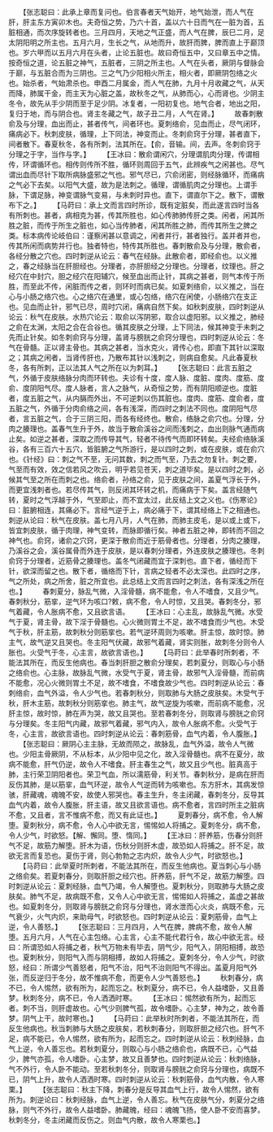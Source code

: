 <!-- { "loadSidebar": true } -->
　　【张志聪曰：此承上章而复问也。伯言春者天气始开，地气始泄，而人气在肝，肝主东方寅卯木也。夫奇恒之势，乃六十首，盖以六十日而气在一脏为首，五脏相通，而次序旋转者也。三月四月，天地之气正盛，而人气在脾，辰巳二月，足太阴阳明之所主也。五月六月，生长之气，从地而升，故肝而脾，脾而直上于巅顶也。岁六甲而以五月六月在头者，止论五脏也。故曰奇恒五中，又曰章五中之情。按奇恒之道，论五脏之神气，五脏者，三阴之所主也。人气在头者，厥阴与督脉会于巅，与五脏合而为三阴也。三之气乃少阳相火所主，相火者，即厥阴包络之火也。始杀者，气始肃杀也。申酉二月属金，而人气在肺，九月十月收藏之气，从天而降，肺属干金，而主天为心脏之盖，故秋冬之气，从肺而心，心而肾也。少阴主冬令，故先从手少阴而至于足少阴。冰复者，一阳初复也。地气合者，地出之阳，复归于地，而与阴合也。肾主冬藏之气，故子丑二月，人气在肾。】
　　故春刺散俞及与分理，血出而止，甚者传气，间者环也。夏刺络俞，见血而止，尽气闭环，痛病必下。秋刺皮肤，循理，上下同法，神变而止。冬刺俞窍于分理，甚者直下，间者散下。春夏秋冬，各有所刺，法其所在。【俞，音输。间，去声。冬刺俞窍于分理之于字，当作与字。】
　　【王冰曰：散俞谓闲穴，分理谓肌肉分理，传谓相传，环谓循环也。相传则传所不胜，循环则周回于五气，此辨疾气之闲甚也。尽气谓出血而尽针下取所病脉盛邪之气也。邪气尽已，穴俞闭密，则经脉循环，而痛病之气必下去矣。以阳气大盛，故为是法刺之。循理，谓循肌肉之分理也。上谓手脉，下谓足脉，神变谓脉气变易，与未刺时异也。直下，谓直尔下之。散下，谓散布下之。】
　　【马莳曰：承上文而言四时所诊，既有定脏矣，而此遂言四时当各有所刺也。甚者，病相克为甚，传其所胜也，如心传肺肺传肝之类。闲者，闲其所胜之脏，而传于所生之脏也，如心当传肺者，闲其所胜之肺，而传其所生之脾之类。标本病传论岐伯曰：谨察闲甚以意调之，闲者并行，甚者独行。盖并者并也，传其所闲而病势并行也。独者特也，特传其所胜也。春刺散俞及与分理，散俞者，各经分散之穴也。四时刺逆从论云：春气在经脉。此散俞者，即经俞也。以义推之，春之经脉当在肝胆经也。分理者，亦肝胆经之分理也。分理者，纹理也。肝之经穴在中封穴，胆之经穴在阳辅穴，候至血出而止针，其病之甚者，则气本传于所胜，而至此不传，闲脏而传之者，则环时而病已矣。如夏刺络俞，以义推之，当在心与小肠之络穴也。心之络穴在通里，或心包络，络穴在闲使，小肠络穴在支正也。见血而止针，邪气已尽，周时穴闭，痛病自然下矣。如秋刺皮肤，四时刺逆从论云：秋气在皮肤。水热穴论云：取俞以泻阴邪，取合以虚阳邪。以义推之，肺经之俞在太渊，太阳之合在合谷也。循其皮肤之分理，上下同法，候其神变于未刺之先而止针矣。如冬刺俞窍与分理，盖肾与膀胱之俞窍分理也，四时刺逆从论云：冬气在骨髓。正以肾主骨也。其病之甚者，当水克火，肾传心也，即直下其针以深取之；其病之闲者，当肾传肝也，乃散布其针以浅刺之，则病自愈矣。凡此春夏秋冬，各有所刺，正以法其人气之所在以为刺耳。】
　　【张志聪曰：此言五脏之气，外循于皮肤络脉分肉而环转也。夫诊有十度，度人脉、度脏、度肉、度筋、度俞、度阴阳气尽。度人脉者，言人之脉气，从奇恒之势，而有阴阳顺逆也。度脏者，度五脏之气，从内膈而外出，不可逆刺以伤其脏也。度肉、度筋、度俞者，度五脏之气，外循于分肉俞络之间，各有浅深，而四时之刺法不同也。度阴阳气尽者，言五脏之气，合于三阴三阳，而各有经终也。散俞，络脉之俞穴也。分理，分肉之腠理也。盖春气生升于外，故当于散俞溪谷之间而浅刺之，血出则脉气通而病止矣。如逆之甚者，深取之而传导其气，轻者不待传气而即环转矣。夫经俞络脉溪谷，各有三百六十五穴，皆脏腑之气所游行，是以四时之刺，或在皮肤，或在俞穴也。《针经》曰：刺之气不至，无问其数，刺之而气至，乃去之勿复针。刺之要，气至而有效，效之信若风之吹云，明乎若见苍天，刺之道毕矣。是以四时之刺，必候其气至之所在而刺之也。络俞者，孙络之俞，见于皮肤之间，盖夏气浮长于外，而更宜浅刺者也。若尽传其气，则反闭其环转之机，而痛病于下矣。盖言经随气转，夏时之气浮越于外，气至即止，而不宜太过，此反结上文之义也。《伤寒论》曰：脏腑相连，其痛必下。言经气逆于上，病必痛于下，谓其经络上下之相通也。刺逆从论曰：秋气在皮肤。盖七月八月，人气在肺，而肺主皮毛，是以或上或下，皆宜刺皮肤，循于肉理，神气变转，而脉即循行矣。神者五脏之神，即转而不回之神气也。俞窍，诸俞之穴窍，更深于散俞而近于筋骨者也。分理者，分肉之腠理，乃溪谷之会，溪谷属骨而外连于皮肤，是以春刺分理者，外连皮肤之腠理也。冬刺俞窍于分理者，近筋骨之腠理也。盖冬气闭藏而宜于深刺也。直下者，循经而下针，欲深而留之也。散下者，循络而下针，言病之轻者不必太深也。此四时之序，气之所处，病之所舍，脏之所宜也。此总结上文而言四时之刺法，各有深浅之所在也。】
　　春刺夏分，脉乱气微，入淫骨髓，病不能愈，令人不嗜食，又且少气。春刺秋分，筋挛，逆气环为咳口?敕，病不愈，令人时惊，又且哭。春刺冬分，邪气着藏，令人胀病不愈，又且欲言语。
　　【王冰曰：心主乱，故脉乱气微。水受气于夏，肾主骨，故下淫于骨髓也。心火微则胃土不足，故不嗜食而少气也。木受气于秋，肝主筋，故刺秋分则筋挛也。若气逆环周则为咳嗽。肝主惊，故时惊。肺主气，故气逆又且哭也。冬主阳气伏藏，故邪气着藏，肾实则胀，故刺冬分则令人胀也。火受气于冬，心主言，故欲言语也。】
　　【马莳曰：此举春时所刺者，不能法其所在，而反生他病也。春当刺肝胆之散俞分理矣，若刺夏分，则取心与小肠之络俞也。心主脉，故脉乱气微，水受气于夏，肾主骨，故邪气入淫骨髓，而前病不能愈，况心火微则胃土不足，故不嗜食，不嗜食故少气也。四时刺逆从论云：春刺络俞，血气外溢，令人少气也。若春刺秋分，则取肺与大肠之皮肤矣。木受气于秋，肝木主筋，故刺秋分则筋挛也。肺主气，故气逆旋为咳嗽，而前病不能愈，况肝主惊，故时惊，肺在声为哭，故又且哭也。至若春刺冬分，则取肾与膀胱之俞窍与分理矣。冬主阳气内藏，故邪气着藏，邪气内入，故令人胀病不愈。火受气于冬，心主言，故欲言语也。四时刺逆从论云：春刺筋骨，血气内着，令人腹胀。】
　　【张志聪曰：厥阴心主主脉，无故而陨之，故脉乱，血气外溢，故令人气微也。少阳主骨厥阴，不从标本，从少阳中见之化，故入淫骨髓也。病不在夏分，故病不能愈，肝气仍逆，故令人不嗜食。肝主春生之气，故又且少气也。脏真高于肺，主行荣卫阴阳者也。荣卫气血，所以濡筋骨，利关节。春刺秋分，是病在肝而反伤其肺，是以筋挛，血气环逆，故令人气逆而转为咳嗽也。东方肝木，其病发惊骇，肝藏魂，魂魄不安，故使人邪哭也。春主生升，冬主闭藏，春刺冬分，反导其血气内着，故令人腹胀，肝主语，故又且欲言语也。病不愈者，言四时所主之脏病不愈，又且者，言不惟病不愈，而又有此证也。】
　　夏刺春分，病不愈，令人解堕。夏刺秋分，病不愈，令人心中欲无言，惕惕如人将捕之。夏刺冬分，病不愈，令人少气，时欲怒。【解、懈同。堕、惰同。】
　　【王冰曰：肝养筋，伤春分则肝气不足，故筋力解堕。肝木为语，伤秋分则肝木虚，故恐如人将捕之。肝不足，故欲无言而复恐也。夏伤于肾，则心勃勃之志内炽，故令人少气，时欲怒也。】
　　【马莳曰：此举夏时所刺者，不能法其所在，而反生他病也。夏当刺心与小肠之络俞矣。若夏刺春分，则取肝胆之经穴也。肝养筋，肝气不足，故筋力解堕。四时刺逆从论云：夏刺经脉，血气乃竭，令人解堕也。夏刺秋分，则取肺与大肠之皮肤矣。肺气不足，故病既不愈，又令人心中欲无言，惕惕如人将捕之，盖虚之甚故也。如夏刺冬分，则取肾与膀胱之俞窍与分理也，肾水泄而心火炎，病既不愈，元气衰少，火气内炽，来助母气，时欲怒也。四时刺逆从论云：夏刺筋骨，血气上逆，令人善怒。】
　　【张志聪曰：三月四月，人气在脾，脾病不愈，故令人解堕。五月六月，人气在心主包络。心主言，心主不能代君行令，故心中欲无言。经曰：所谓恐如人将捕之者，秋气万物未有毕去，阴气少，阳气入，阴阳相搏，故恐也。夏刺秋分，则阳气入而与阴相搏，故如人将捕之。夏刺冬分，令人少气，时欲怒，经曰：所谓少气善怒者，阳气不治，阳气不治则阳气不得出。盖夏月阳气外张，而反逆归于冬分，故不惟病不愈，而更令人少气善怒也。】
　　秋刺春分，病不已，令人惕然，欲有所为，起而忘之。秋刺夏分，病不已，令人益嗜卧，又且善梦。秋刺冬分，病不已，令人洒洒时寒。
　　【王冰曰：惕然欲有所为，起而忘者。刺不当，则肝虚故也。心气少则脾气孤，故令嗜卧。心主梦，神为之，故令善梦。阴气上干，故时寒也。】
　　【马莳曰：此举秋时所刺者，不能法其所在，而反生他病也。秋当刺肺与大肠之皮肤矣，若秋刺春分，则取肝胆之经穴也。肝气不足，病不能已，令人惕然，欲有所为，起而忘之。四时刺逆从论云：秋刺经脉，血气上逆，令人善忘也。若秋刺夏分，则取心与小肠之络俞也，病既不已，心气益少，脾气亦孤，令人嗜卧。心主梦，故又且善梦也。四时刺逆从论云：秋刺络脉，气不外行，令人卧不能动。至若秋刺冬分，则取肾与膀胱之俞窍与分理也，病既不已，阴气上升，故令人洒洒时寒。四时刺逆从论云：秋刺筋骨，血气内散，令人寒栗。】
　　【张志聪曰：秋主下降，刺春分是反导其血气上行，故令人惕然，欲有所为。刺逆论曰：秋刺经脉，血气上逆，令人善忘。秋气在皮肤气分，刺夏分之络脉，则气不外行，故令人益嗜卧。肺藏魄，经曰：魂魄飞扬，使人卧不安而喜梦。秋刺冬分，冬主闭藏而反伤之。则血气内散，故令人寒栗也。】
